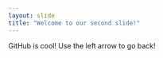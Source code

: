 ```yaml
---
layout: slide
title: "Welcome to our second slide!"
---
```

GitHub is cool!
Use the left arrow to go back!
